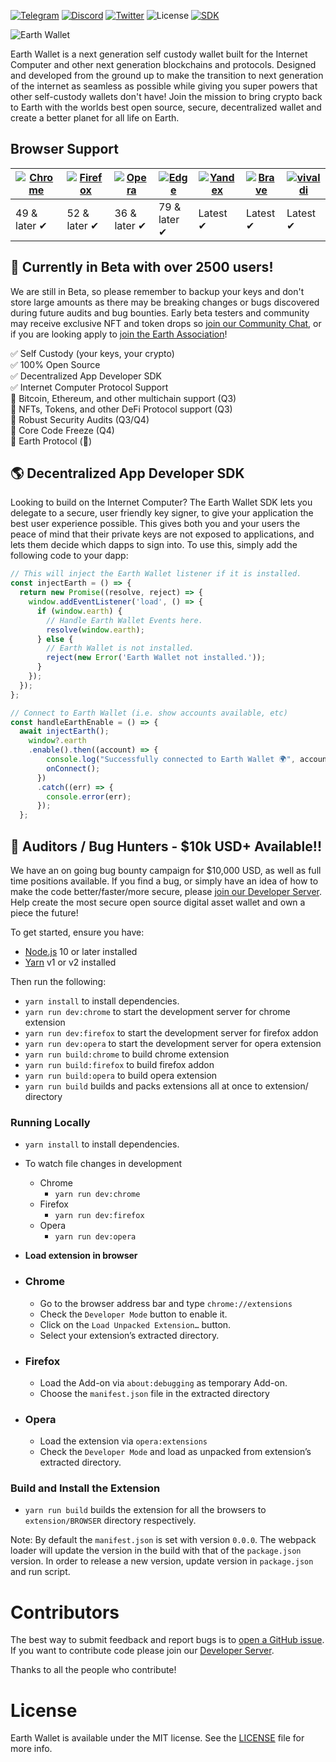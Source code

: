[![Telegram](https://img.shields.io/badge/Live_Support-2CA5E0?style=flat&logo=telegram&logoColor=white)](https://t.me/earthwallet)
[![Discord](https://img.shields.io/badge/Developers-%237289DA.svg?style=flat&logo=discord&logoColor=white)](https://discord.gg/aemgEpMye3)
[![Twitter](https://img.shields.io/badge/Updates-%231DA1F2.svg?style=flat&logo=Twitter&logoColor=white)](https://twitter.com/earthwallet)
![License](https://img.shields.io/npm/l/sdk?color=blueviolet)
[![SDK](https://img.shields.io/npm/v/@earthwallet/sdk?color=brightgreen)](https://www.npmjs.com/package/@earthwallet/sdk)

![Earth Wallet](https://i.imgur.com/eIZaUbx.png)

Earth Wallet is a next generation self custody wallet built for the Internet Computer and other next generation blockchains and protocols. Designed and developed from the ground up to make the transition to next generation of the internet as seamless as possible while giving you super powers that other self-custody wallets don't have! Join the mission to bring crypto back to Earth with the worlds best open source, secure, decentralized wallet and create a better planet for all life on Earth.

## Browser Support

| [![Chrome](https://raw.github.com/alrra/browser-logos/master/src/chrome/chrome_48x48.png)](/) | [![Firefox](https://raw.github.com/alrra/browser-logos/master/src/firefox/firefox_48x48.png)](/) | [![Opera](https://raw.github.com/alrra/browser-logos/master/src/opera/opera_48x48.png)](/) | [![Edge](https://raw.github.com/alrra/browser-logos/master/src/edge/edge_48x48.png)](/) | [![Yandex](https://raw.github.com/alrra/browser-logos/master/src/yandex/yandex_48x48.png)](/) | [![Brave](https://raw.github.com/alrra/browser-logos/master/src/brave/brave_48x48.png)](/) | [![vivaldi](https://raw.github.com/alrra/browser-logos/master/src/vivaldi/vivaldi_48x48.png)](/) |
| --------------------------------------------------------------------------------------------- | ------------------------------------------------------------------------------------------------ | ------------------------------------------------------------------------------------------ | --------------------------------------------------------------------------------------- | --------------------------------------------------------------------------------------------- | ------------------------------------------------------------------------------------------ | ------------------------------------------------------------------------------------------------ |
| 49 & later ✔                                                                                  | 52 & later ✔                                                                                     | 36 & later ✔                                                                               | 79 & later ✔                                                                            | Latest ✔                                                                                      | Latest ✔                                                                                   | Latest ✔                                                                                         |

## 🎉 Currently in Beta with over 2500 users!

We are still in Beta, so please remember to backup your keys and don't store large amounts as there may be breaking changes or bugs discovered during future audits and bug bounties. Early beta testers and community may receive exclusive NFT and token drops so [join our Community Chat](https://t.me/earthwallet), or if you are looking apply to [join the Earth Association](https://discord.gg/aemgEpMye3)!

:white_check_mark: Self Custody (your keys, your crypto) <br/>
:white_check_mark: 100% Open Source <br/>
:white_check_mark: Decentralized App Developer SDK <br/>
:white_check_mark: Internet Computer Protocol Support <br/>
:black_square_button: Bitcoin, Ethereum, and other multichain support (Q3) <br/>
:black_square_button: NFTs, Tokens, and other DeFi Protocol support (Q3) <br/>
:black_square_button: Robust Security Audits (Q3/Q4) <br/>
:black_square_button: Core Code Freeze (Q4) <br/>
:black_square_button: Earth Protocol (🙊)

## 🌎 Decentralized App Developer SDK

Looking to build on the Internet Computer? The Earth Wallet SDK lets you delegate to a secure, user friendly key signer, to give your application the best user experience possible. This gives both you and your users the peace of mind that their private keys are not exposed to applications, and lets them decide which dapps to sign into. To use this, simply add the following code to your dapp:

```js
// This will inject the Earth Wallet listener if it is installed.
const injectEarth = () => {
  return new Promise((resolve, reject) => {
    window.addEventListener('load', () => {
      if (window.earth) {
        // Handle Earth Wallet Events here.
        resolve(window.earth);
      } else {
        // Earth Wallet is not installed.
        reject(new Error('Earth Wallet not installed.'));
      }
    });
  });
};

// Connect to Earth Wallet (i.e. show accounts available, etc)
const handleEarthEnable = () => {
  await injectEarth();
    window?.earth
    .enable().then((account) => {
        console.log("Successfully connected to Earth Wallet 🌍", account);
        onConnect();
      })
      .catch((err) => {
        console.error(err);
      });
  };
```

## 🚀 Auditors / Bug Hunters - $10k USD+ Available!!

We have an on going bug bounty campaign for $10,000 USD, as well as full time positions available. If you find a bug, or simply have an idea of how to make the code better/faster/more secure, please [join our Developer Server](https://discord.gg/aemgEpMye3). Help create the most secure open source digital asset wallet and own a piece the future!

To get started, ensure you have:

- [Node.js](https://nodejs.org) 10 or later installed
- [Yarn](https://yarnpkg.com) v1 or v2 installed

Then run the following:

- `yarn install` to install dependencies.
- `yarn run dev:chrome` to start the development server for chrome extension
- `yarn run dev:firefox` to start the development server for firefox addon
- `yarn run dev:opera` to start the development server for opera extension
- `yarn run build:chrome` to build chrome extension
- `yarn run build:firefox` to build firefox addon
- `yarn run build:opera` to build opera extension
- `yarn run build` builds and packs extensions all at once to extension/ directory

### Running Locally

- `yarn install` to install dependencies.
- To watch file changes in development

  - Chrome
    - `yarn run dev:chrome`
  - Firefox
    - `yarn run dev:firefox`
  - Opera
    - `yarn run dev:opera`

- **Load extension in browser**

- ### Chrome

  - Go to the browser address bar and type `chrome://extensions`
  - Check the `Developer Mode` button to enable it.
  - Click on the `Load Unpacked Extension…` button.
  - Select your extension’s extracted directory.

- ### Firefox

  - Load the Add-on via `about:debugging` as temporary Add-on.
  - Choose the `manifest.json` file in the extracted directory

- ### Opera

  - Load the extension via `opera:extensions`
  - Check the `Developer Mode` and load as unpacked from extension’s extracted directory.

### Build and Install the Extension

- `yarn run build` builds the extension for all the browsers to `extension/BROWSER` directory respectively.

Note: By default the `manifest.json` is set with version `0.0.0`. The webpack loader will update the version in the build with that of the `package.json` version. In order to release a new version, update version in `package.json` and run script.

# Contributors

The best way to submit feedback and report bugs is to [open a GitHub issue](https://github.com/earth-association/wallet/issues/new).
If you want to contribute code please join our [Developer Server](https://discord.gg/gmgPCBnvJd).

Thanks to all the people who contribute!

# License

Earth Wallet is available under the MIT license. See the [LICENSE](LICENSE) file for more info.
